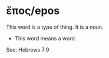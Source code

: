 # ἔπος/epos
This word is a type of thing. It is a noun.

* This word means a word.

See: Hebrews 7:9
